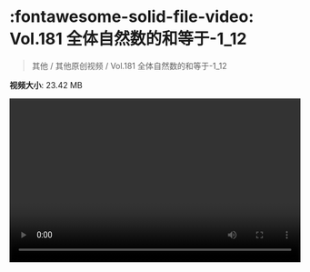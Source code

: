 # :fontawesome-solid-file-video: Vol.181 全体自然数的和等于-1_12

> 其他 / 其他原创视频 / Vol.181 全体自然数的和等于-1_12

**视频大小**: 23.42 MB

<video id="V-c1eabc17005a6112253d2a3072b4216b" width="512" height="288" preload="none" playsinline webkit-playsinline></video>